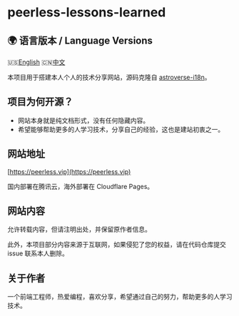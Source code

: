 # peerless-lessons-learned

## 🌍 语言版本 / Language Versions

🇺🇸[English](README.md) 🇨🇳[中文](README_CN.md)

本项目用于搭建本人个人的技术分享网站，源码克隆自 [astroverse-i18n](https://github.com/isooosi/astroverse-i18n)。

## 项目为何开源？

- 网站本身就是纯文档形式，没有任何隐藏内容。
- 希望能够帮助更多的人学习技术，分享自己的经验，这也是建站初衷之一。

## 网站地址

[https://peerless.vip](https://peerless.vip)

国内部署在腾讯云，海外部署在 Cloudflare Pages。

## 网站内容

允许转载内容，但请注明出处，并保留原作者信息。

此外，本项目部分内容来源于互联网，如果侵犯了您的权益，请在代码仓库提交 issue 联系本人删除。

## 关于作者

一个前端工程师，热爱编程，喜欢分享，希望通过自己的努力，帮助更多的人学习技术。
